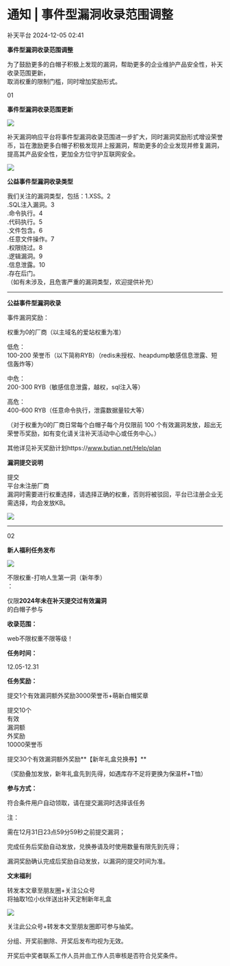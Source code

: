 #  通知 | 事件型漏洞收录范围调整   
 补天平台   2024-12-05 02:41  
  
**事件型漏洞收录范围调整**  
  
为了鼓励更多的白帽子积极上发现的漏洞，帮助更多的企业维护产品安全性，补天收录范围更新，  
取消权重的限制门槛，同时增加奖励形式。  
  
  
01  
  
**事件型漏洞收录范围更新**  
  
  
![](https://mmbiz.qpic.cn/sz_mmbiz_gif/WdbaA7b2IE5CPgl5FnewYsLAzjeQ1TGAiaHR6HU8dNCV8YVd06HjFcp5c93S5U9kZaNe7owkWGcLhVhpzqVY08w/640?wx_fmt=gif&wxfrom=13 "")  
  
  
  
补天漏洞响应平台将事件型漏洞收录范围进一步扩大，同时漏洞奖励形式增设荣誉币，旨在激励更多白帽子积极发现并上报漏洞，帮助更多的企业发现并修复漏洞，  
提高其产品安全性，更加全方位守护互联网安全。  
  
  
![](https://mmbiz.qpic.cn/sz_mmbiz_jpg/WdbaA7b2IE4rcaZOZq9VYKD3hRFZoCibjiaBpibC7AWbwEy4icJ1FZXaykYeNxpVhLZRpicSjABVvWvmPJWS5QaqETA/640?wx_fmt=jpeg&from=appmsg "")  
  
  
  
**公益事件型漏洞收录类型**  
  
我们关注的漏洞类型，包括：1.XSS。2  
.SQL注入漏洞。3  
.命令执行。4  
.代码执行。5  
.文件包含。6  
.任意文件操作。7  
.权限绕过。8  
.逻辑漏洞。9  
.信息泄露。10  
.存在后门。  
（如有未涉及，且危害严重的漏洞类型，欢迎提供补充）  
  
****  
**公益事件型漏洞收录**  
  
事件漏洞奖励：  
  
权重为0的厂商（以主域名的爱站权重为准）  
  
低危：  
100-200 荣誉币（以下简称RYB）（redis未授权、heapdump敏感信息泄露、短信轰炸等）  
  
中危：  
200-300 RYB（敏感信息泄露，越权，sql注入等）  
  
高危：  
400-600 RYB（任意命令执行，泄露数据量较大等）  
  
（对于权重为0的厂商日常每个白帽子每个月仅限前 100 个有效漏洞发放，超出无荣誉币奖励，如有变化请关注补天活动中心或任务中心。）  
  
  
其他详见补天奖励计划https://www.butian.net/Help/plan  
  
  
**漏洞提交说明**  
  
提交  
平台未注册厂商  
漏洞时需要进行权重选择，请选择正确的权重，否则将被驳回，平台已注册企业无需选择，均会发放KB。  
  
  
![](https://mmbiz.qpic.cn/sz_mmbiz_png/WdbaA7b2IE6asVXIVe4R74PX3iatSVv8EvzFasEDVSYtp82OLPy7GPjkRmIcZrvRZbhVjXtibgrTmPxNsQ5yd2oA/640?wx_fmt=png&from=appmsg "")  
  
****  
02  
  
**新人福利任务发布**  
  
  
![](https://mmbiz.qpic.cn/sz_mmbiz_gif/WdbaA7b2IE5CPgl5FnewYsLAzjeQ1TGAiaHR6HU8dNCV8YVd06HjFcp5c93S5U9kZaNe7owkWGcLhVhpzqVY08w/640?wx_fmt=gif&wxfrom=13 "")  
  
  
  
不限权重-打响人生第一洞（新年季）  
：  
  
仅限**2024年未在补天提交过有效漏洞**  
的白帽子参与  
  
  
**收录范围：**  
  
web不限权重不限等级！  
  
  
**任务时间：**  
  
12.05-12.31  
  
  
**任务奖励：**  
  
提交1个有效漏洞额外奖励3000荣誉币+萌新白帽奖章  
  
提交10个  
有效  
漏洞额  
外奖励  
10000荣誉币  
  
提交30个有效漏洞额外奖励**【新年礼盒兑换券】**  
  
（奖励叠加发放，新年礼盒先到先得，如遇库存不足将更换为保温杯+T恤）  
  
  
**参与方式：**  
  
符合条件用户自动领取，请在提交漏洞时选择该任务  
  
注：  
  
需在12月31日23点59分59秒之前提交漏洞；  
  
完成任务后奖励自动发放，兑换券请及时使用数量有限先到先得；  
  
漏洞奖励确认完成后奖励自动发放，以漏洞的提交时间为准。  
  
  
**文末福利**  
  
转发本文章至朋友圈+关注公众号  
将抽取1位小伙伴送出补天定制新年礼盒  
  
![](https://mmbiz.qpic.cn/sz_mmbiz_jpg/WdbaA7b2IE4rcaZOZq9VYKD3hRFZoCibjnQicfgH9h1j3Qq66fgTaUIZRFoBiatt5pSwtgoZ0rGTX49O1Lrsvv5Gw/640?wx_fmt=jpeg&from=appmsg "")  
  
关注此公众号+转发本文至朋友圈即可参与抽奖。  
  
分组、开奖前删除、开奖后发布均视为无效。  
  
开奖后中奖者联系工作人员并由工作人员审核是否符合兑奖条件。  
  
